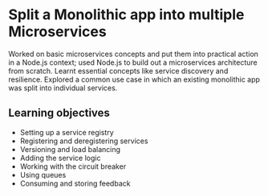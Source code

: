 
# Split a Monolithic app into multiple Microservices
Worked on basic microservices concepts and put them into practical action in a Node.js context; used Node.js to build out a microservices architecture from scratch. Learnt essential concepts like service discovery and resilience. Explored a common use case in which an existing monolithic app was split into individual services.

## Learning objectives
* Setting up a service registry
* Registering and deregistering services
* Versioning and load balancing
* Adding the service logic
* Working with the circuit breaker
* Using queues
* Consuming and storing feedback
